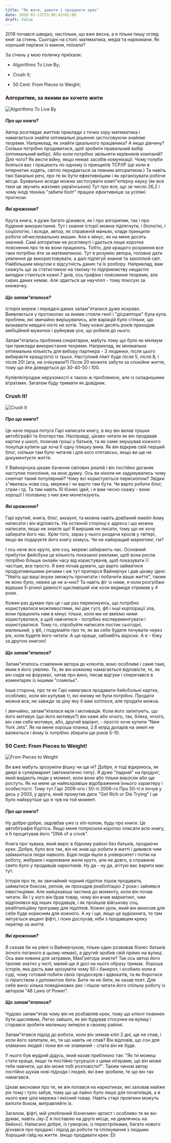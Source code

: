 ```yaml
---
title: "Як жити, давити і продавати крек"
date: 2018-03-12T23:06:42+02:00
draft: false
---
```


2018 почався швидко, настільки, що вже весна, а я тільки пишу огляд книг за січень.
Сьогодні на столі: математика, медіа та наркомани. Як хороший пиріжок із маком, поїхали?

За січень у мою поличку приїхали:

- Algorithms To Live By;

- Crush It;

- 50 Cent: From Pieces to Weight;

### Алгоритми, за якими ви хочете жити


![Algorithms To Live By](https://images-na.ssl-images-amazon.com/images/I/4181ApHes8L._SX325_BO1,204,203,200_.jpg "Algorithms to Live By")

#### *Про що книга?*
Автор розглядає життєві приклади з точки зору математика і намагається знайти оптимальні рішення застосовуючи знайомі теореми.
Наприклад, як знайти ідеального працівника? А якщо дівчину? Скільки потрібно продивитися, щоб зробити правильний вибір (оптимальний вибір).
Або коли потрібно звільняти керівників компаній? Для чого? Як вести війну, якщо немає засобів комунікації.
Чому голуби бояться вас і працюють по одному із принципів TCP/IP (це коли в інтернетик ходять, світло передається за певним алгоритмом.)
Та навіть такі банальні речі, про те як бути ефективнішим і як організувати робоче місце.
Буквально всюди можна застосувати комп"ютерну науку (як все таки це звучить жахливо українською)
Тут про все, що за число 26,2 і чому іноді техніка "забити болт" працює ефективніше за усілякі прогнози.


#### *Які враження?*
Крута книга, я дуже багато дізнався, як і про алгоритми, так і про буденне використання.
Тут і знання історії можна підтягнути, і біологію, і соціологію, і всюди, автор, як справжній маньяк,
кладе принципи роботи обчислювальних машин. Але є мінус, як на мене досить значний.
Самі алгоритми не розглянуті і дається лише коротке пояснення про те як вони працюють. Тобто, для кращого розуміння
все таки потрібно йти за математикою. Тут я розумію автора, головне дати уявлення де використовувати, а далі
підтягуй знання та захоплюй світ. Найбільшим мінусом є відсутність даних та їх розбору.
Наприклад, вам скажуть що за статистикою на такому-то підприємству нещастні випадки стаються кожні 7 днів,
ось графіки і пояснення теореми, але сирих даних немає. 
Але здається це научпоп - тому плюсую за книжечку.

#### *Що запам"яталося?*
Історія мереж і передачі даних запам"яталися дуже яскраво. Виявляється у протоколах за якими стояли
генії і "дісраптори" була купа проблем, які звичайно вирішувались, але варіацій було стільки, що визнавати невдачі 
ніхто не хотів. Тому кожні десять років приходив амбіційний мужичок і руйнував усе, що робили до нього.

Запам"яталась проблема секретарки, мабуть тому що було як мінімум три приклади використання теореми.
Наприклад, як мінімальна оптимальна кількість для вибору партнера - 3 людинки, після цього вибираєте кращу(ого) із трьох.
Наступний ліміт буде після 5, після 8, і після 20! (ага, не очікували?)
Після 20 можете забути за спокійне життя, тому що йти доведеться до 30-40-50 і 100.

Купівля/продаж нерухомості є такою ж проблемою, але із складнішими втратами. Загалом буду тримати як довідник.


### Crush It!


![Crush It](https://images-na.ssl-images-amazon.com/images/I/51jTTziN3dL._SX328_BO1,204,203,200_.jpg "Crush It")


#### *Про що книга?*
Це наче перша потуга Гарі написати книгу, в яку він вклав трішки автобіграфії та блогерства.
Насправді, цікаво читати як він продавав картки у школі, позичав гроші у батьків, та як саме
змушував кожного покупця купити ще хоча б одну пляшку вина. Як він відкрив свій перший блог,
скільки там було читачів і для кого отетавсьо, якщо ви ще не документуєте життя.

У Вайнерчука цікаве бачення світових реалій і він постійно доганяє наступне покоління, на мою думку.
Ось ви ніколи не задумувались чому снепчат такий популярний?
Чому всі користуються перископом? Звідки з"явилась нова соц. мережа і чи варто там бути. Чи варто робити блог, стрім і тд.
Та там навіть 10 бізнес ідей, і я вам чесно скажу - вони хороші! І половину з них вже монетизують.


#### *Які враження?*
Гарі крутий, книга, блог, аккаунт, та можна навіть довбаний емейл йому написати і він відповість. 
На останній сторінці є адреса і що можна написати, якщо не знаєте що! Я вирішив не писати, тому що не хочу забирати його час.
Крім того, зараз у нього роздача кросів у твітері, якщо ви подаруєте його книгу комусь. Чи не найкращий маркетинг, гм?

І ось наче все круто, але соц. мережі забирають час. Основний прибуток фейсбука це кількість показаної реклами, 
щоб вона росла потрібно більше онлайн часу від користувачів, щоб показувати її частіше, все просто. 
Я вже почав думати, що варто займатися продуктивнішими речами і аж тут приперся Вайнерчук і дав цікаву ідею:
"Уявіть що ваші внуки зможуть прочитати і побачити ваше життя", таким як воно було, невже це не а-нно?
Та навіть фіг із ними, я коли розгрібаю відяшки 5-річної давності щасливіший ніж коли ведмедя отримав у 4 роки.

Кожен раз думаю про це і ще раз переконуюсь, що потрібно користуватися можливостями, які дає гугл, фб і інші корпорації зла,
вони працюють нам в мінус тільки, коли ми не вміємо ними користуватися, а щоб навчитися - потрібно експерементувати і користуватися.
Тому го, спробуйте написати постик сьогодні, маленький, у фб, і подумайте про те, як ви себе будете почувати через рік, коли будете його читати.
А ще краще, забомбіть відосик. А я - біжу за другою книгою!


#### *Що запам"яталося?*
Запам"яталось ставлення автора до клієнтів, воно особливе і саме таке, яким я його уявляю.
Те, як він кожному намагається відповісти, те, як він сидів на форумах, читав про вино, писав відгуки і сперечався в коментарях
із іншими "сомельє". 

Інша сторона, про те як Гарі намагався продавати бейсбольні картки, особливо, коли він купував ті, які нікому не були потрібно. 
Продати можна все, не завжди за ціну яку б вам хотілося, але продати можна. 

І звичайно, запам"яталася мрія і мотивація. Коли його запитують, що його мотивує (що його мотивує?)
він каже або нічого, так, бляха, нічого, він сам себе мотивує, або, другий варіант, -
просто хоче купити "New York Jets". Як на мене хороша планка, 2.6 млрд доларів на землі не валяються
і йому їх потрібно збирати ще років 5-10. 


### 50 Cent: From Pieces to Weight!


![From Pieces to Weight](https://images-na.ssl-images-amazon.com/images/I/414-8IslOiL._SX327_BO1,204,203,200_.jpg "From Pieces to Weight")


Ви вже мабуть зрозуміли фішку чи ще ні? Добре, я тоді відкриюсь, як двері в супермаркет (автоматично типу).
Я дуже "падкий" на продукт, який видають люди у момент, коли вони або тільки виросли або ще ростуть.
Як на мене це найяскравіше відображення їхнього характеру і особистості. Тому тут Гарі 2009-ого і 50-ті 2006-го
Про 50-ті я почув у десь у 2003, у друга, який промутив диск "Get Rich or Die Trying" і це було найкрутіше що я чув на той момент.

#### *Про що книга?*
Ну добре-добре, задовбав уже із хіп-хопом, буду про книги. Це автобіграфія Куртіса. Якщо мене попросили коротко описати всю книгу,
я б процитував його "DNA of a crook". 

Книга про чувака, який виріс в бідному районі без батьків, продаючи крек.
Добре, було все так, він не знав що робити в житті і дивився чим займаються люди навколо. Бідні люди йшли в університет і потім на роботу,
жебраки і наркомани жили круто, але не довго, а справжнє свято було у продавців наркотиків. Ну да - ну да, агітую вас варити мак тут. 

Історія про те, як звичайний чорний підліток пішов продавати, займатися боксом, репом, як проходив реабілітацію 2 роки і зайнявся інвестиціями.
Але найцікавіша частина до моменту, коли він почав читати. Як і у кого він брав товар, чому він вчив маркетинг, чим відрізнявся від інших продавців,
і як пройшов військову соц. реабіталіційну програму для підлітків. Кожен урок, який він виносив для себе буде корисним для кожного.
А ну і ще, якщо це аудіокнига, то там імітується акцент фіфті, і поки дослухав, ніби з продавцем креку перетер за життя.


#### *Які враження?*
Я сказав би на рівні із Вайнерчуком, тільки один розвивав бізнес батьків (нічого поганого в цьому немає), а другий
зробив свій прямо на вулиці. Ось вам новина для затравки, МакГрегора знаєте? Так ось автор його тролив знатно у інсті, 
малий ще й досі на нього образу тримає. Хороша історія, яка дасть вам зрозуміти чому 50-і банкрот, і особило коли в суді, чому
готовий побити своїх продюсерів і адвокатів, та як боротися із піратством з допомогою бити. Бити чи не бити, як казав поет.
Для себе виніс кілька поведінкових рис і пішов читати його спільну роботу із автором "48 Laws of Power". 


#### *Що запам"яталося?*
Чудово запам"ятав чому він не розбавляв крек, тому що клієнт повинен бути щасливим,
Легко зайшло, як він будував стосунки на вулиці і старався зробити маленьку імперію в своєму районі.

Запам"ятався підхід до роботи, коли він знімав кліп 2 дні, ще не спав, і коли його запитали, йо, ти що навіть не спав?
Він відповів, що сон для зламаних людей і поки він не зламаний - спати він не буде.

У нього був мудрий дідусь, який казав приблизно так: "Як ти можеш стати краще, якщо ти постійно тусуєшся з цими нігерами, 
що він може тебе навчити, що він може тобі розповісти?". Таким чином автор постійно шукав нові підходи
і людей, які вже зробили, те що він так намагався. 

Цікаві висновки про те, як він попався на наркотиках, які заховав майже рік тому і тупо забув, тому що це лайно було лише для початківців,
а в нього вже ціла мережа і якісний товар. Навіть старі провтики можуть вилізти боком, виправляйте їх.

Загалом, фіфті, мій улюблений бізнесмен-артист і особливо те як він думає, навіть Jay-Z я поставлю на друге місце, не дивлячись на бейонсі.
Написано добре, із гумором, із перестрілками, багато нового дізнався про продажі і підхід до роботи та спілкування з людьми. Хороший гайд на життя. (якщо продавати крек :D)

